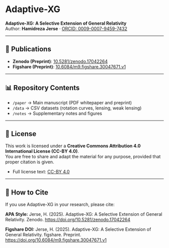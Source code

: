 # Adaptive-XG

**Adaptive-XG: A Selective Extension of General Relativity**  
Author: **Hamidreza Jerse** · [ORCID: 0009-0007-9459-7432](https://orcid.org/0009-0007-9459-7432)  

---
## 📄 Publications

- **Zenodo (Preprint)**: [10.5281/zenodo.17042264](https://doi.org/10.5281/zenodo.17042264)  
- **Figshare (Preprint)**: [10.6084/m9.figshare.30047671.v1](https://doi.org/10.6084/m9.figshare.30047671.v1)  
---
## 📊 Repository Contents

- `/paper` → Main manuscript (PDF whitepaper and preprint)  
- `/data` → CSV datasets (rotation curves, lensing, weak lensing)  
- `/notes` → Supplementary notes and figures  
---
## 📜 License
This work is licensed under a **Creative Commons Attribution 4.0 International License (CC-BY 4.0)**.  
You are free to share and adapt the material for any purpose, provided that proper citation is given.

- Full license text: [CC-BY 4.0](https://creativecommons.org/licenses/by/4.0/legalcode)
---
## 📌 How to Cite

If you use Adaptive-XG in your research, please cite:

**APA Style:**
Jerse, H. (2025). Adaptive-XG: A Selective Extension of General Relativity. Zenodo. https://doi.org/10.5281/zenodo.17042264

**Figshare DOI:**
Jerse, H. (2025). Adaptive-XG: A Selective Extension of General Relativity. figshare. Preprint. https://doi.org/10.6084/m9.figshare.30047671.v1
